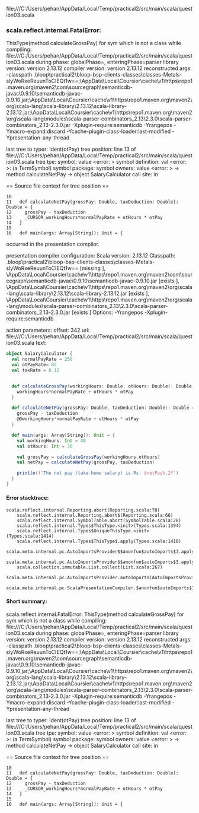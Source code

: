 file:///C:/Users/pehan/AppData/Local/Temp/practical2/src/main/scala/question03.scala
### scala.reflect.internal.FatalError: 
  ThisType(method calculateGrossPay) for sym which is not a class
     while compiling: file:///C:/Users/pehan/AppData/Local/Temp/practical2/src/main/scala/question03.scala
        during phase: globalPhase=<no phase>, enteringPhase=parser
     library version: version 2.13.12
    compiler version: version 2.13.12
  reconstructed args: -classpath <WORKSPACE>\.bloop\practical2\bloop-bsp-clients-classes\classes-Metals-slyWoRxeReuunToCIEQt1w==;<HOME>\AppData\Local\Coursier\cache\v1\https\repo1.maven.org\maven2\com\sourcegraph\semanticdb-javac\0.9.10\semanticdb-javac-0.9.10.jar;<HOME>\AppData\Local\Coursier\cache\v1\https\repo1.maven.org\maven2\org\scala-lang\scala-library\2.13.12\scala-library-2.13.12.jar;<HOME>\AppData\Local\Coursier\cache\v1\https\repo1.maven.org\maven2\org\scala-lang\modules\scala-parser-combinators_2.13\2.3.0\scala-parser-combinators_2.13-2.3.0.jar -Xplugin-require:semanticdb -Yrangepos -Ymacro-expand:discard -Ycache-plugin-class-loader:last-modified -Ypresentation-any-thread

  last tree to typer: Ident(otPay)
       tree position: line 13 of file:///C:/Users/pehan/AppData/Local/Temp/practical2/src/main/scala/question03.scala
            tree tpe: <error>
              symbol: value <error: <none>>
   symbol definition: val <error: <none>>: <error> (a TermSymbol)
      symbol package: <empty>
       symbol owners: value <error: <none>> -> method calculateNetPay -> object SalaryCalculator
           call site: <none> in <none>

== Source file context for tree position ==

    10 
    11   def calculateNetPay(grossPay: Double, taxDeduction: Double): Double = {
    12     grossPay - taxDeduction
    13     _CURSOR_workingHours*normalPayRate + otHours * otPay
    14   }
    15 
    16   def main(args: Array[String]): Unit = {

occurred in the presentation compiler.

presentation compiler configuration:
Scala version: 2.13.12
Classpath:
<WORKSPACE>\.bloop\practical2\bloop-bsp-clients-classes\classes-Metals-slyWoRxeReuunToCIEQt1w== [missing ], <HOME>\AppData\Local\Coursier\cache\v1\https\repo1.maven.org\maven2\com\sourcegraph\semanticdb-javac\0.9.10\semanticdb-javac-0.9.10.jar [exists ], <HOME>\AppData\Local\Coursier\cache\v1\https\repo1.maven.org\maven2\org\scala-lang\scala-library\2.13.12\scala-library-2.13.12.jar [exists ], <HOME>\AppData\Local\Coursier\cache\v1\https\repo1.maven.org\maven2\org\scala-lang\modules\scala-parser-combinators_2.13\2.3.0\scala-parser-combinators_2.13-2.3.0.jar [exists ]
Options:
-Yrangepos -Xplugin-require:semanticdb


action parameters:
offset: 342
uri: file:///C:/Users/pehan/AppData/Local/Temp/practical2/src/main/scala/question03.scala
text:
```scala
object SalaryCalculator {
  val normalPayRate = 250
  val otPayRate= 85
  val taxRate = 0.12


  def calculateGrossPay(workingHours: Double, otHours: Double): Double = {
    workingHours*normalPayRate + otHours * otPay
  }

  def calculateNetPay(grossPay: Double, taxDeduction: Double): Double = {
    grossPay - taxDeduction
    @@workingHours*normalPayRate + otHours * otPay
  }

  def main(args: Array[String]): Unit = {
    val workingHours: Int = 40
    val otHours: Int = 30

    val grossPay = calculateGrossPay(workingHours,otHours)
    val netPay = calculateNetPay(grossPay, taxDeduction)

    println(f"The net pay (take-home salary) is Rs. $netPay%.2f")
  }
}

```



#### Error stacktrace:

```
scala.reflect.internal.Reporting.abort(Reporting.scala:70)
	scala.reflect.internal.Reporting.abort$(Reporting.scala:66)
	scala.reflect.internal.SymbolTable.abort(SymbolTable.scala:28)
	scala.reflect.internal.Types$ThisType.<init>(Types.scala:1394)
	scala.reflect.internal.Types$UniqueThisType.<init>(Types.scala:1414)
	scala.reflect.internal.Types$ThisType$.apply(Types.scala:1418)
	scala.meta.internal.pc.AutoImportsProvider$$anonfun$autoImports$3.applyOrElse(AutoImportsProvider.scala:74)
	scala.meta.internal.pc.AutoImportsProvider$$anonfun$autoImports$3.applyOrElse(AutoImportsProvider.scala:60)
	scala.collection.immutable.List.collect(List.scala:267)
	scala.meta.internal.pc.AutoImportsProvider.autoImports(AutoImportsProvider.scala:60)
	scala.meta.internal.pc.ScalaPresentationCompiler.$anonfun$autoImports$1(ScalaPresentationCompiler.scala:299)
```
#### Short summary: 

scala.reflect.internal.FatalError: 
  ThisType(method calculateGrossPay) for sym which is not a class
     while compiling: file:///C:/Users/pehan/AppData/Local/Temp/practical2/src/main/scala/question03.scala
        during phase: globalPhase=<no phase>, enteringPhase=parser
     library version: version 2.13.12
    compiler version: version 2.13.12
  reconstructed args: -classpath <WORKSPACE>\.bloop\practical2\bloop-bsp-clients-classes\classes-Metals-slyWoRxeReuunToCIEQt1w==;<HOME>\AppData\Local\Coursier\cache\v1\https\repo1.maven.org\maven2\com\sourcegraph\semanticdb-javac\0.9.10\semanticdb-javac-0.9.10.jar;<HOME>\AppData\Local\Coursier\cache\v1\https\repo1.maven.org\maven2\org\scala-lang\scala-library\2.13.12\scala-library-2.13.12.jar;<HOME>\AppData\Local\Coursier\cache\v1\https\repo1.maven.org\maven2\org\scala-lang\modules\scala-parser-combinators_2.13\2.3.0\scala-parser-combinators_2.13-2.3.0.jar -Xplugin-require:semanticdb -Yrangepos -Ymacro-expand:discard -Ycache-plugin-class-loader:last-modified -Ypresentation-any-thread

  last tree to typer: Ident(otPay)
       tree position: line 13 of file:///C:/Users/pehan/AppData/Local/Temp/practical2/src/main/scala/question03.scala
            tree tpe: <error>
              symbol: value <error: <none>>
   symbol definition: val <error: <none>>: <error> (a TermSymbol)
      symbol package: <empty>
       symbol owners: value <error: <none>> -> method calculateNetPay -> object SalaryCalculator
           call site: <none> in <none>

== Source file context for tree position ==

    10 
    11   def calculateNetPay(grossPay: Double, taxDeduction: Double): Double = {
    12     grossPay - taxDeduction
    13     _CURSOR_workingHours*normalPayRate + otHours * otPay
    14   }
    15 
    16   def main(args: Array[String]): Unit = {
